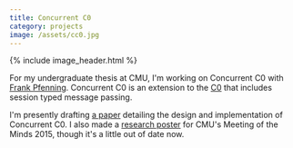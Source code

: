 ```yaml
---
title: Concurrent C0
category: projects
image: /assets/cc0.jpg
---
```


{% include image_header.html %}

For my undergraduate thesis at CMU, I'm working on Concurrent C0 with [Frank
Pfenning](http://www.cs.cmu.edu/~fp/). Concurrent C0 is an extension to the
[C0](http://c0.typesafety.net) that includes session typed message passing.

I'm presently drafting [a paper](/assets/cc0-paper.pdf) detailing the design and
implementation of Concurrent C0. I also made a 
[research poster](https://www.dropbox.com/s/d83mdwrau9m9j5h/poster.pdf?raw=1)
for CMU's Meeting of the Minds 2015, though it's a little out of date now.
